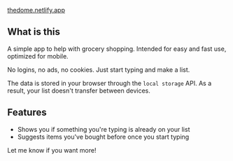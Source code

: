[thedome.netlify.app](thedome.netlify.app)

## What is this
A simple app to help with grocery shopping. Intended for easy and fast use, optimized for mobile.

No logins, no ads, no cookies. Just start typing and make a list.

The data is stored in your browser through the `local storage` API. As a result, your list doesn't transfer between devices.

## Features
* Shows you if something you're typing is already on your list
* Suggests items you've bought before once you start typing

Let me know if you want more!

